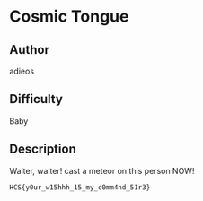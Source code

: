# Cosmic Tongue

## Author

adieos

## Difficulty

Baby

## Description

Waiter, waiter! cast a meteor on this person NOW!

`HCS{y0ur_w15hhh_15_my_c0mm4nd_51r3}`
